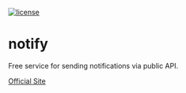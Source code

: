 [![license](https://img.shields.io/github/license/mashape/apistatus.svg?style=flat-square)](http://opensource.org/licenses/MIT)

# notify
Free service for sending notifications via public API.

[Official Site](https://usenotify.info)
